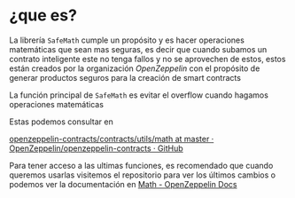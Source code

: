 # ¿que es?

La librería `SafeMath` cumple un propósito y es hacer operaciones matemáticas que sean mas seguras, es decir que cuando subamos un contrato inteligente este no tenga fallos y no se aprovechen de estos,  estos están creados por la organización *OpenZeppelin* con  el propósito de generar productos seguros para la creación de smart contracts 

La función principal de `SafeMath` es evitar el overflow cuando hagamos operaciones matemáticas 

Estas podemos consultar en 

[openzeppelin-contracts/contracts/utils/math at master · OpenZeppelin/openzeppelin-contracts · GitHub](https://github.com/OpenZeppelin/openzeppelin-contracts/tree/master/contracts/utils/math)

Para tener acceso a las ultimas funciones, es recomendado que cuando queremos usarlas visitemos el repositorio para ver los últimos cambios o podemos ver la documentación en 
[Math - OpenZeppelin Docs](https://docs.openzeppelin.com/contracts/2.x/api/math#SafeMath)


